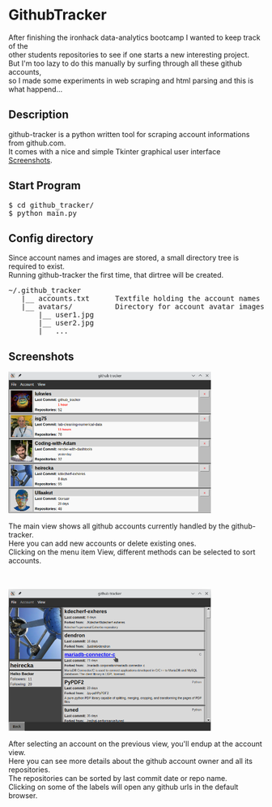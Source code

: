# GithubTracker

After finishing the ironhack data-analytics bootcamp I wanted to keep track of the<br>
other students repositories to see if one starts a new interesting project.<br>
But I'm too lazy to do this manually by surfing through all these github accounts,<br>
so I made some experiments in web scraping and html parsing and this is what happend...<br>


## Description

github-tracker is a python written tool for scraping account informations from github.com.<br>
It comes with a nice and simple Tkinter graphical user interface [Screenshots](#Screenshots).<br>


## Start Program

<pre>
$ cd github_tracker/
$ python main.py
</pre>


## Config directory

Since account names and images are stored, a small directory tree is required to exist.<br>
Running github-tracker the first time, that dirtree will be created.
<pre>
~/.github_tracker             
   |__ accounts.txt      Textfile holding the account names
   |__ avatars/          Directory for account avatar images
       |__ user1.jpg
       |__ user2.jpg
       |__ ...
</pre>


## Screenshots

<img width='400' style="float:left;" src='https://raw.githubusercontent.com/lukwies/github_tracker/main/screenshots/screenshot_1.png'>
<p style="clear:left;"><br>
    The main view shows all github accounts currently handled by the github-tracker.<br>
    Here you can add new accounts or delete existing ones.<br>
    Clicking on the menu item View, different methods can be selected to sort accounts.
</p>
<br><br>
<img width='400' style="clear:both; float:left" src='https://raw.githubusercontent.com/lukwies/github_tracker/main/screenshots/screenshot_2.png'>
<p style="clear:left;"><br>
    After selecting an account on the previous view, you'll endup at the account view.<br>
    Here you can see more details about the github account owner and all its repositories.<br>
    The repositories can be sorted by last commit date or repo name.<br>
    Clicking on some of the labels will open any github urls in the default browser.
</p>
